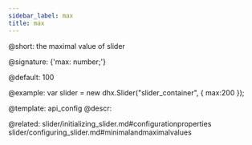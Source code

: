 ```yaml
---
sidebar_label: max
title: max
---          
```


@short: the maximal value of slider

@signature: {'max: number;'}

@default: 100

@example: 
var slider = new dhx.Slider("slider_container", { 
    max:200
});

@template:	api_config
@descr: 

@related: slider/initializing_slider.md#configurationproperties
slider/configuring_slider.md#minimalandmaximalvalues